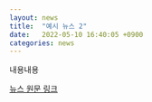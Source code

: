 ```yaml
---
layout: news
title:  "예시 뉴스 2"
date:   2022-05-10 16:40:05 +0900
categories: news
---
```


내용내용

[뉴스 원문 링크](https://jekyllrb.com/docs/home)

